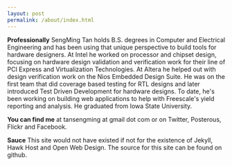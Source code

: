 ```yaml
---
layout: post
permalink: /about/index.html
---
```

**Professionally**
SengMing Tan holds B.S. degrees in Computer and Electrical Engineering and has been using that unique perspective to build tools for hardware designers. At Intel he worked on processor and chipset design, focusing on hardware design validation and verification work for their line of PCI Express and Virtualization Technologies. At Altera he helped out with design verification work on the Nios Embedded Design Suite. He was on the first team that did coverage based testing for RTL designs and later introduced Test Driven Development for hardware designs. To date, he's been working on building web applications to help with Freescale's yield reporting and analysis. He graduated from Iowa State University.

**You can find me**
at tansengming at gmail dot com or on Twitter, Posterous, Flickr and Facebook.

**Sauce** 
This site would not have existed if not for the existence of Jekyll, Hawk Host and Open Web Design.
The source for this site can be found on github.
